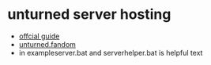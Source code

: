 # unturned server hosting

- [offcial guide](https://github.com/SmartlyDressedGames/U3-Docs/blob/master/ServerHosting.md)
- [unturned.fandom](https://unturned.fandom.com/wiki/Hosting_a_Dedicated_Server)
- in exampleserver.bat and serverhelper.bat is helpful text
